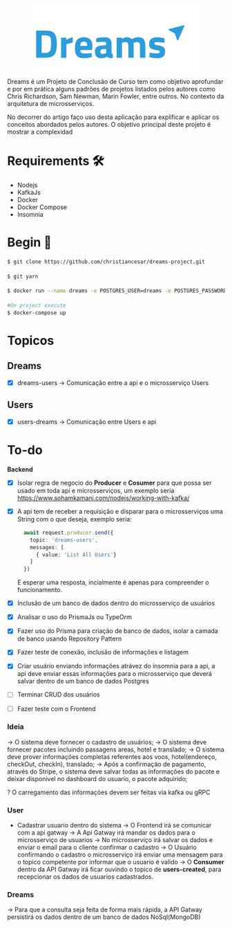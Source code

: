 
<p align="center">
  <img height="150rem" src="assets/logo.svg"/>
</p>


Dreams é um Projeto de Conclusão de Curso tem como objetivo aprofundar e por em prática alguns padrões de projetos listados pelos autores como Chris Richardson, Sam Newman, Marin Fowler, entre outros. No contexto da arquitetura de microsserviços.

No decorrer do artigo faço uso desta aplicação para explificar e aplicar os conceitos abordados pelos autores. O objetivo principal deste projeto é mostrar a complexidad

# Requirements 🛠️

* Nodejs
* KafkaJs
* Docker
* Docker Compose
* Insomnia

# Begin 🔰

```bash
$ git clone https://github.com/christiancesar/dreams-project.git

$ git yarn

$ docker run --name dreams -e POSTGRES_USER=dreams -e POSTGRES_PASSWORD=dreams -d -p 5432:5432 postgres

#On project execute
$ docker-compose up
```
# Topicos

## Dreams

- [x] dreams-users -> Comunicação entre a api e o microsserviço Users

## Users
- [x] users-dreams -> Comunicação entre Users e api

# To-do

**Backend**
- [x] Isolar regra de negocio do **Producer** e **Cosumer** para que possa ser usado em toda api e microsserviços, um exemplo seria https://www.sohamkamani.com/nodejs/working-with-kafka/


- [x] A api tem de receber a requisição e disparar para o microsserviços uma String com o que deseja, exemplo seria: 
  ```ts
    await request.producer.send({
      topic: 'dreams-users',
      messages: [
        { value: 'List All Users'}
      ]
    })
  ````
  E esperar uma resposta, incialmente é apenas para compreender o funcionamento. 

- [x] Inclusão de um banco de dados dentro do microsserviço de usuários

- [x] Analisar o uso do PrismaJs ou TypeOrm

- [x] Fazer uso do Prisma para criação de banco de dados, isolar a camada de banco usando Repository Pattern

- [x] Fazer teste de conexão, inclusão de informações e listagem

- [x] Criar usuário enviando informações atrávez do insomnia para a api, a api deve enviar essas informações para o microsserviço que deverá salvar dentro de um banco de dados Postgres

- [ ] Terminar CRUD dos usuários

- [ ] Fazer teste com o Frontend
 

### Ideia
-> O sistema deve fornecer o cadastro de usuários;
-> O sistema deve fornecer pacotes incluindo passagens areas, hotel e translado;
-> O sistema deve prover informações completas referentes aos voos, hotel(endereço, checkOut, checkIn), translado;
-> Após a confirmação de pagamento, através do Stripe, o sistema deve salvar todas as informações do pacote e deixar disponivel no dashboard do usuario, o pacote adquirido;

? O carregamento das informações devem ser feitas via kafka ou gRPC

### User
- Cadastrar usuario dentro do sistema
  -> O Frontend irá se comunicar com a api gatway
  -> A Api Gatway irá mandar os dados para o microsserviço de usuarios
  -> No microsserviço irá salvar os dados e enviar o email para o cliente confirmar o cadastro
  -> O Usuário confirmando o cadastro o microsserviço irá enviar uma mensagem para o topico competente por informar que o usuario é valido
  -> O **Consumer** dentro da API Gatway irá ficar ouvindo o topico de **users-created**, para recepcionar os dados de usuarios cadastrados.

### Dreams
  -> Para que a consulta seja feita de forma mais rápida, a API Gatway persistirá os dados dentro de um banco de dados NoSql(MongoDB)
  